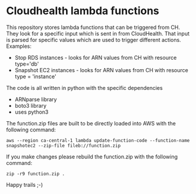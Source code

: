 # Cloudhealth lambda functions 

This repository stores lambda functions that can be triggered from CH. They look for a specific input which is
sent in from CloudHealth. That input is parsed for specific values which are used to trigger different actions.
Examples:

* Stop RDS instances - looks for ARN values from CH with resource type='db'
* Snapshot EC2 instances - looks for ARN values from CH with resource type = 'instance'

The code is all written in python with the specific dependencies

* ARNparse library
* boto3 library
* uses python3

The function.zip files are built to be directly loaded into AWS with the following command:
```
aws --region ca-central-1 lambda update-function-code --function-name snapshotec2 --zip-file fileb://function.zip
```

If you make changes please rebuild the function.zip with the following command:
```
zip -r9 function.zip .
```

Happy trails ;-)

